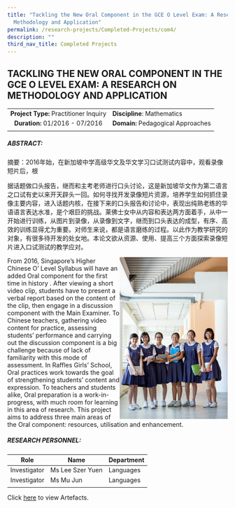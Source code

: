 ```yaml
---
title: "Tackling the New Oral Component in the GCE O Level Exam: A Research on
  Methodology and Application"
permalink: /research-projects/Completed-Projects/com4/
description: ""
third_nav_title: Completed Projects
---
```

## TACKLING THE NEW ORAL COMPONENT IN THE GCE O LEVEL EXAM: A RESEARCH ON METHODOLOGY AND APPLICATION

|   |   |
|:-:|---|
| **Project Type:** Practitioner Inquiry  | **Discipline**: Mathematics  |
| **Duration:** 01/2016 - 07/2016  |**Domain:** Pedagogical Approaches   |
|   |   |

##### ABSTRACT:

摘要：2016年始，在新加坡中学高级华文及华文学习口试测试内容中，观看录像短片后，根

据话题做口头报告，继而和主考老师进行口头讨论，这是新加坡华文作为第二语言之口试有史以来开天辟头一回。如何寻找开发录像短片资源，培养学生如何抓住录像主要内容，进入话题内核，在接下来的口头报告和讨论中，表现出纯熟老练的华语语言表达水准，是个艰巨的挑战。莱佛士女中从内容和表达两方面着手，从中一开始进行训练，从图片到录像，从录像到文字，继而到口头表达的成型，有序、高效的训练显得尤为重要。对师生来说，都是语言磨练的过程。以此作为教学研究的对象，有很多待开发的处女地。本论文欲从资源、使用、提高三个方面探索录像短片进入口试测试的教学应对。

<img src="/images/IMG_9926.jpg" style="width:49%" align=right>

From 2016, Singapore’s Higher Chinese O’ Level Syllabus will have an added Oral component for the first time in history . After viewing a short video clip, students have to present a verbal report based on the content of the clip, then engage in a discussion component with the Main Examiner. To Chinese teachers, gathering video content for practice, assessing students’ performance and carrying out the discussion component is a big challenge because of lack of familiarity with this mode of assessment. In Raffles Girls’ School, Oral practices work towards the goal of strengthening students’ content and expression. To teachers and students alike, Oral preparation is a work-in-progress, with much room for learning in this area of research. This project aims to address three main areas of the Oral component: resources, utilisation and enhancement.

##### RESEARCH PERSONNEL:

| Role  | Name  | Department  |
|:-:|---|---|
| Investigator  | Ms Lee Szer Yuen  | Languages  |
| Investigator  | Ms Mu Jun  | Languages  |
|   |   |   |

Click [here](https://inet.rgs.edu.sg/staff/PeRL/RC/Web/SitePages/Home.aspx?RootFolder=%2Fstaff%2FPeRL%2FRC%2FWeb%2FShared%20Documents%2F2016%5FLeeSzerYuenMuJun%5FChineseOralOLvl&FolderCTID=0x01200031712F504D8D504CA3B282CB29566D72&View=%7BD2178A00%2D3D6F%2D408A%2D888E%2DF29DEB3303EF%7D) to view Artefacts.